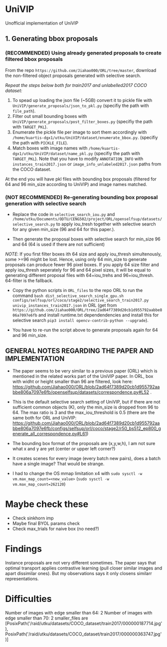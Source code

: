 # UniVIP
Unofficial implementation of UniVIP

## 1. Generating bbox proposals

### (RECOMMENDED) Using already generated proposals to create filtered bbox proposals 

From the repo `https://github.com/Jiahao000/ORL/tree/master`, download the non-filtered object proposals generated with selective search.

*Repeat the steps below both for train2017 and unlabelled2017 COCO dataset:*
1. To spead up loading the json file (~5GB) convert it to pickle file with `UniVIP/generate_proposals/json_to_pkl.py` (specifiy the path with `file_path`).
2. Filter out small bounding boxes with `UniVIP/generate_proposals/post_filter_boxes.py` (specifiy the path with `TARGET_PKL`).
3. Enumerate the pickle file per image to sort them accordingly with `/home/kuartis-dgx1/utku/UniVIP/dataset/enumerate_bbox.py`. (specifiy the path with `PICKLE_FILE`).
4. Match boxes with image names with `/home/kuartis-dgx1/utku/UniVIP/dataset/name_pkl.py` (specifiy the path with `TARGET_PKL`). Note that you have to modify `ANNOTATION_INFO` with `instances_train2017.json` or `image_info_unlabeled2017.json` paths from the COCO dataset.

At the end you will have pkl files with bounding box proposals (filtered for 64 and 96 min_size according to UniVIP) and image names matched.

### (NOT RECOMMENDED) Re-generating bounding box proposal generation with selective search

* Replace the code in `selective_search_iou.py` and `/home/utku/Documents/ODTU/CENG502/project/ORL/openselfsup/datasets/selective_search.py` to apply iou_tresh together with selective search for any given min_size (96 and 64 for this paper.).

* Then generate the proposal boxes with selective search for min_size 96 and 64 (64 is used if there are not sufficient)

*NOTE*: If you first filter boxes ith 64 size and apply iou_thresh simultenously, some >=96 might be lost. Hence, using only 64 min_size to generate proposals can produce fewer 96 pixel boxes. If you apply 64 size filter and apply iou_thresh seperately for 96 and 64 pixel sizes, it will be equal to generating different proposal files with 64+iou_trehs and 96+iou_thresh. 64-filter is the fallback.

* Copy the python scripts in `ORL_files` to the repo ORL to run the command `bash dist_selective_search_single_gpu.sh configs/selfsup/orl/coco/stage2/selective_search_train2017.py univip_instances_train2017.json` in ORL (get from `https://github.com/Jiahao000/ORL/tree/2ad64f7389d20cb1d955792aabbe806a7097e6fb` and install runtime.txt dependendencies and install this for selective search `pip3 install opencv-contrib-python --upgrade`).

* You have to re-run the script above to generate proposals again for 64 and 96 min_size.


## GENERAL NOTES REGARDING THE PAPER AND IMPLEMENTATION

- The paper seems to be very similar to a previous paper (ORL) which is mentioned in the related works part of the UniVIP paper. In ORL, box with widht or height smaller than 96 are filtered, look here: https://github.com/Jiahao000/ORL/blob/2ad64f7389d20cb1d955792aabbe806a7097e6fb/openselfsup/datasets/correspondence.py#L52 . 
- This is the default selective search setting of UniVIP, but if there are not sufficient common objects (K), only the min_size is dropped from 96 to 64. The max ratio is 3 and the max_iou_threshold is 0.5 (there are the same both for ORL and UniVIP: https://github.com/Jiahao000/ORL/blob/2ad64f7389d20cb1d955792aabbe806a7097e6fb/configs/selfsup/orl/coco/stage2/r50_bs512_ep800_generate_all_correspondence.py#L61)
- The bounding box format of the proposals are (x,y,w,h), I am not sure what x and y are yet (center or upper left corner?)


- It creates scenes for every image (every batch new pairs), does a batch have a single image? That would be strange.

- I had to change the OS mmap limitation x4 with `sudo sysctl -w vm.max_map_count=<new_value>` (`sudo sysctl -w vm.max_map_count=262120`)

# Maybe check these
- Check sinkhorn imp
- Maybe final BYOL params check
- Check max_trials for naive box (no need?)

# Findings

Instance proposals are not very different sometimes. The paper says that optimal transport applies contrastive learning (pull closer similar images and apart dissimilar ones). But my observations says it only closens similarr representations.


# Difficulties
Number of images with edge smaller than 64: 2
Number of images with edge smaller than 70: 2
smaller_files are [PosixPath('/raid/utku/datasets/COCO_dataset/train2017/000000187714.jpg'), PosixPath('/raid/utku/datasets/COCO_dataset/train2017/000000363747.jpg')]